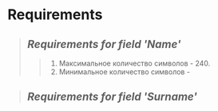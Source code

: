 # Requirements

> ## *Requirements for field 'Name'*
>> 1. Максимальное количество символов - 240.
>>  2. Минимальное количество символов - 

> ## *Requirements for field 'Surname'*



